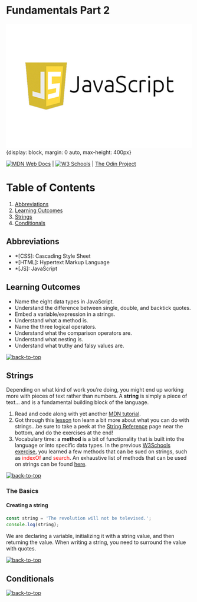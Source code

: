 # Fundamentals Part 2

![javascript](../../../assets/images/javaScript.jpeg){display: block, margin: 0 auto, max-height: 400px}

[![MDN Web Docs](https://img.shields.io/badge/MDN_Web_Docs-black?style=flat&logo=mdnwebdocs&logoColor=white)](https://developer.mozilla.org/en-US/docs/Web/JavaScript) |
[![W3 Schools](https://img.shields.io/badge/W3Schools-6DA55F?style=flat&logo=w3c&logoColor=white)](https://www.w3schools.com/js/default.asp) |
[The Odin Project](https://www.theodinproject.com/)

# Table of Contents

1. [Abbreviations](#abbreviations)
1. [Learning Outcomes](#learning-outcomes)
1. [Strings](#strings)
1. [Conditionals](#conditionals)

## Abbreviations

- \*[CSS]: Cascading Style Sheet
- \*[HTML]: Hypertext Markup Language
- \*[JS]: JavaScript

## Learning Outcomes

- Name the eight data types in JavaScript.
- Understand the difference between single, double, and backtick quotes.
- Embed a variable/expression in a strings.
- Understand what a method is.
- Name the three logical operators.
- Understand what the comparison operators are.
- Understand what nesting is.
- Understand what truthy and falsy values are.

[![back-to-top](https://img.shields.io/badge/back%20to%20top-%E2%86%A9-red)](#table-of-contents)

## Strings

Depending on what kind of work you’re doing, you might end up working more with pieces of text rather than numbers. A **string** is simply a piece of text… and is a fundamental building block of the language.

1. Read and code along with yet another [MDN tutorial](https://developer.mozilla.org/en-US/docs/Learn/JavaScript/First_steps/Strings).
1. Got through this [lesson](https://www.w3schools.com/js/js_string_methods.asp) ton learn a bit more about what you can do with strings...be sure to take a peek at the [String Reference](https://www.w3schools.com/jsref/jsref_obj_string.asp) page near the bottom, and do the exercises at the end!
1. Vocabulary time: a **method** is a bit of functionality that is built into the language or into specific data types. In the previous [W3Schools exercise](https://www.w3schools.com/js/js_string_methods.asp), you learned a few methods that can be sued on strings, such as <span style="color: red">indexOf</span> and <span style="color: red">search</span>. An exhaustive list of methods that can be used on strings can be found [here](https://developer.mozilla.org/en-US/docs/Web/JavaScript/Reference/Global_Objects/String).

[![back-to-top](https://img.shields.io/badge/back%20to%20top-%E2%86%A9-red)](#table-of-contents)

### The Basics

#### Creating a string

```javascript
const string = 'The revolution will not be televised.';
console.log(string);
```

We are declaring a variable, initializing it with a string value, and then returning the value. When writing a string, you need to surround the value with quotes.

[![back-to-top](https://img.shields.io/badge/back%20to%20top-%E2%86%A9-red)](#table-of-contents)

## Conditionals

[![back-to-top](https://img.shields.io/badge/back%20to%20top-%E2%86%A9-red)](#table-of-contents)
